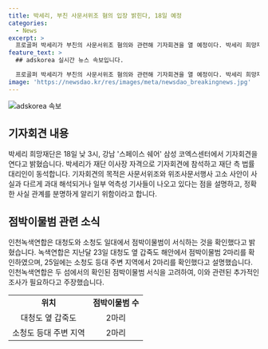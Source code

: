 ```yaml
---
title: 박세리, 부친 사문서위조 혐의 입장 밝힌다, 18일 예정
categories:
  - News
excerpt: >
  프로골퍼 박세리가 부친의 사문서위조 혐의와 관련해 기자회견을 열 예정이다. 박세리 희망재단은 사실관계를 알리기 위해 이번 행사를 계획했다고 밝혀, 재단 측은 과대 해석된 보도들을 반박할 예정이다. 한편, 인천녹색연합은 점박이물범이 서해 북단 대청도와 소청도 일대에서도 서식하는 것을 확인했다고 밝혀, 해당 지역에서의 서식 현황 조사를 필요하다고 강조했다. (문장 : 151자)
feature_text: >
  ## adskorea 실시간 뉴스 속보입니다.

  프로골퍼 박세리가 부친의 사문서위조 혐의와 관련해 기자회견을 열 예정이다. 박세리 희망재단은 사실관계를 알리기 위해 이번 행사를 계획했다고 밝혀, 재단 측은 과대 해석된 보도들을 반박할 예정이다. 한편, 인천녹색연합은 점박이물범이 서해 북단 대청도와 소청도 일대에서도 서식하는 것을 확인했다고 밝혀, 해당 지역에서의 서식 현황 조사를 필요하다고 강조했다. (문장 : 151자)
image: 'https://newsdao.kr/res/images/meta/newsdao_breakingnews.jpg'
---
```


<p><img src="https://newsdao.kr/res/images/meta/newsdao_breakingnews.jpg" alt="adskorea 속보" /></p>

<h2 data-ke-size="size26">기자회견 내용</h2>

<p data-ke-size="size16">박세리 희망재단은 18일 낮 3시, 강남 '스페이스 쉐어' 삼성 코엑스센터에서 기자회견을 연다고 밝혔습니다. 박세리가 재단 이사장 자격으로 기자회견에 참석하고 재단 측 법률대리인이 동석합니다. 기자회견의 목적은 사문서위조와 위조사문서행사 고소 사안이 사실과 다르게 과대 해석되거나 일부 억측성 기사들이 나오고 있다는 점을 설명하고, 정확한 사실 관계를 분명하게 알리기 위함이라고 합니다.</p>

<h2 data-ke-size="size26">점박이물범 관련 소식</h2>

<p data-ke-size="size16">인천녹색연합은 대청도와 소청도 일대에서 점박이물범이 서식하는 것을 확인했다고 밝혔습니다. 녹색연합은 지난달 23일 대청도 옆 갑죽도 해안에서 점박이물범 2마리를 확인하였으며, 25일에는 소청도 등대 주변 지역에서 2마리를 확인했다고 설명했습니다. 인천녹색연합은 두 섬에서의 확인된 점박이물범 서식을 고려하여, 이와 관련된 추가적인 조사가 필요하다고 주장했습니다.</p>

<table>
<tbody>
<tr>
<td style="text-align: center; height: 17px;"><b>위치</b></td>
<td style="text-align: center; height: 17px;"><b>점박이물범 수</b></td>
</tr>
<tr>
<td style="text-align: center; height: 17px;">대청도 옆 갑죽도</td>
<td style="text-align: center; height: 17px;">2마리</td>
</tr>
<tr>
<td style="text-align: center; height: 17px;">소청도 등대 주변 지역</td>
<td style="text-align: center; height: 17px;">2마리</td>
</tr>
</tbody>
</table>

